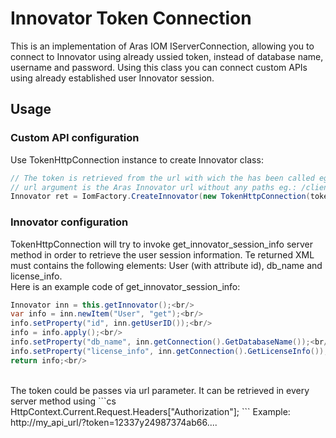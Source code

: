 # Innovator Token Connection

This is an implementation of Aras IOM IServerConnection, allowing you to connect to Innovator using already ussied token, instead of database name, username and password.
Using this class you can connect custom APIs using already established user Innovator session.

## Usage
### Custom API configuration
Use TokenHttpConnection instance to create Innovator class:
```cs
// The token is retrieved from the url with wich the has been called eg. http://my_api_url/?token=12337y24987374ab66....
// url argument is the Aras Innovator url without any paths eg.: /client, /server, oauth etc.
Innovator ret = IomFactory.CreateInnovator(new TokenHttpConnection(token, url));
```
### Innovator configuration
TokenHttpConnection will try to invoke get_innovator_session_info server method in order to retrieve the user session information. Te returned XML must contains the following elements: User (with attribute id), db_name and license_info.
<br/>
Here is an example code of get_innovator_session_info:<br/>
```cs
Innovator inn = this.getInnovator();<br/>
var info = inn.newItem("User", "get");<br/>
info.setProperty("id", inn.getUserID());<br/>
info = info.apply();<br/>
info.setProperty("db_name", inn.getConnection().GetDatabaseName());<br/>
info.setProperty("license_info", inn.getConnection().GetLicenseInfo());<br/>
return info;<br/>
```
<br/>
The token could be passes via url parameter. It can be retrieved in every server method using ```cs HttpContext.Current.Request.Headers["Authorization"]; ```
Example:<br/>
http://my_api_url/?token=12337y24987374ab66....
